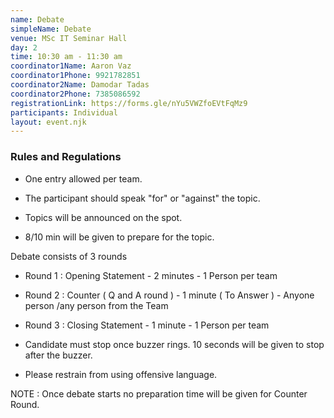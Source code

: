 ```yaml
---
name: Debate
simpleName: Debate
venue: MSc IT Seminar Hall	
day: 2
time: 10:30 am - 11:30 am
coordinator1Name: Aaron Vaz	
coordinator1Phone: 9921782851
coordinator2Name: Damodar Tadas
coordinator2Phone: 7385086592
registrationLink: https://forms.gle/nYu5VWZfoEVtFqMz9
participants: Individual 
layout: event.njk
---
```


### Rules and Regulations 

- One entry allowed per team.

- The participant should speak "for" or "against" the topic.

- Topics will be announced on the spot.

- 8/10 min will be given to prepare for the topic.
 
Debate consists of 3 rounds
- Round 1 : Opening Statement - 2 minutes - 1 Person per team

- Round 2 : Counter ( Q and A round ) - 1 minute ( To Answer ) -  Anyone 
  person /any person from the Team

- Round 3 : Closing Statement - 1 minute - 1 Person per team
 
- Candidate must stop once buzzer rings. 10 seconds will be given to stop after the buzzer.

- Please restrain from using offensive language.

NOTE : Once debate starts no preparation time will be given for Counter Round. 
